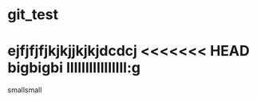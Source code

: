 
# git_test
ejfjfjfjkjkjjkjkjdcdcj
<<<<<<< HEAD
bigbigbi
llllllllllllllll:g
=======
smallsmall
>>>>>>> 
